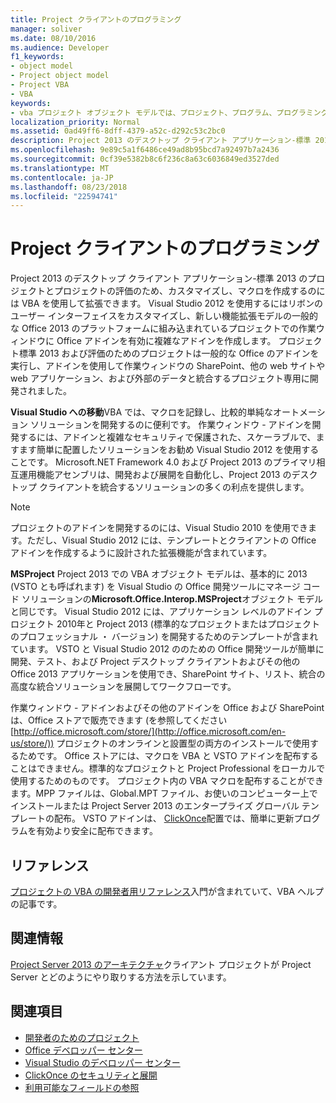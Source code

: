 ```yaml
---
title: Project クライアントのプログラミング
manager: soliver
ms.date: 08/10/2016
ms.audience: Developer
f1_keywords:
- object model
- Project object model
- Project VBA
- VBA
keywords:
- vba プロジェクト オブジェクト モデルでは、プロジェクト、プログラム、プログラミング、VBA のプロジェクトを Visual Basic for Applications プロジェクト オブジェクト モデルでは、VBA オブジェクト モデル、VBA では、Visual Basic for Applications
localization_priority: Normal
ms.assetid: 0ad49ff6-8dff-4379-a52c-d292c53c2bc0
description: Project 2013 のデスクトップ クライアント アプリケーション-標準 2013 のプロジェクトとプロジェクトの評価のため、カスタマイズし、マクロを作成するのには VBA を使用して拡張できます。 Visual Studio 2012 を使用するにはリボンのユーザー インターフェイスをカスタマイズし、新しい機能拡張モデルの一般的な Office 2013 のプラットフォームに組み込まれているプロジェクトでの作業ウィンドウに Office アドインを有効に複雑なアドインを作成します。 プロジェクト標準 2013 および評価のためのプロジェクトは一般的な Office のアドインを実行し、アドインを使用して作業ウィンドウの SharePoint、他の web サイトや web アプリケーション、および外部のデータと統合するプロジェクト専用に開発されました。
ms.openlocfilehash: 9e89c5a1f6486ce49ad8b95bcd7a92497b7a2436
ms.sourcegitcommit: 0cf39e5382b8c6f236c8a63c6036849ed3527ded
ms.translationtype: MT
ms.contentlocale: ja-JP
ms.lasthandoff: 08/23/2018
ms.locfileid: "22594741"
---
```

# <a name="project-client-programming"></a>Project クライアントのプログラミング

Project 2013 のデスクトップ クライアント アプリケーション-標準 2013 のプロジェクトとプロジェクトの評価のため、カスタマイズし、マクロを作成するのには VBA を使用して拡張できます。 Visual Studio 2012 を使用するにはリボンのユーザー インターフェイスをカスタマイズし、新しい機能拡張モデルの一般的な Office 2013 のプラットフォームに組み込まれているプロジェクトでの作業ウィンドウに Office アドインを有効に複雑なアドインを作成します。 プロジェクト標準 2013 および評価のためのプロジェクトは一般的な Office のアドインを実行し、アドインを使用して作業ウィンドウの SharePoint、他の web サイトや web アプリケーション、および外部のデータと統合するプロジェクト専用に開発されました。
  
 **Visual Studio への移動**VBA では、マクロを記録し、比較的単純なオートメーション ソリューションを開発するのに便利です。 作業ウィンドウ - アドインを開発するには、アドインと複雑なセキュリティで保護された、スケーラブルで、ますます簡単に配置したソリューションをお勧め Visual Studio 2012 を使用することです。 Microsoft.NET Framework 4.0 および Project 2013 のプライマリ相互運用機能アセンブリは、開発および展開を自動化し、Project 2013 のデスクトップ クライアントを統合するソリューションの多くの利点を提供します。 
  
> [!NOTE]
> プロジェクトのアドインを開発するのには、Visual Studio 2010 を使用できます。ただし、Visual Studio 2012 には、テンプレートとクライアントの Office アドインを作成するように設計された拡張機能が含まれています。 
  
**MSProject** Project 2013 での VBA オブジェクト モデルは、基本的に 2013 (VSTO とも呼ばれます) を Visual Studio の Office 開発ツールにマネージ コード ソリューションの**Microsoft.Office.Interop.MSProject**オブジェクト モデルと同じです。 Visual Studio 2012 には、アプリケーション レベルのアドイン プロジェクト 2010年と Project 2013 (標準的なプロジェクトまたはプロジェクトのプロフェッショナル ・ バージョン) を開発するためのテンプレートが含まれています。 VSTO と Visual Studio 2012 ののための Office 開発ツールが簡単に開発、テスト、および Project デスクトップ クライアントおよびその他の Office 2013 アプリケーションを使用でき、SharePoint サイト、リスト、統合の高度な統合ソリューションを展開してワークフローです。 
  
作業ウィンドウ - アドインおよびその他のアドインを Office および SharePoint は、Office ストアで販売できます (を参照してください[http://office.microsoft.com/store/](http://office.microsoft.com/en-us/store/)) プロジェクトのオンラインと設置型の両方のインストールで使用するためです。 Office ストアには、マクロを VBA と VSTO アドインを配布することはできません。標準的なプロジェクトと Project Professional をローカルで使用するためのものです。 プロジェクト内の VBA マクロを配布することができます。MPP ファイルは、Global.MPT ファイル、お使いのコンピューター上でインストールまたは Project Server 2013 のエンタープライズ グローバル テンプレートの配布。 VSTO アドインは、 [ClickOnce](http://msdn.microsoft.com/en-us/library/t71a733d.aspx)配置では、簡単に更新プログラムを有効より安全に配布できます。 
  
## <a name="reference"></a>リファレンス

[プロジェクトの VBA の開発者用リファレンス](http://msdn.microsoft.com/en-us/library/ee861523%28office.15%29.aspx)入門が含まれていて、VBA ヘルプの記事です。 
  
## <a name="related-sections"></a>関連情報

[Project Server 2013 のアーキテクチャ](project-server-2013-architecture.md)クライアント プロジェクトが Project Server とどのようにやり取りする方法を示しています。 
  
## <a name="see-also"></a>関連項目

- [開発者のためのプロジェクト](http://msdn.microsoft.com/en-us/office/aa905469)
- [Office デベロッパー センター](https://dev.office.com)
- [Visual Studio のデベロッパー センター](http://msdn.microsoft.com/en-us/vstudio/aa718325.aspx)
- [ClickOnce のセキュリティと展開](http://msdn.microsoft.com/en-us/library/t71a733d.aspx)
- [利用可能なフィールドの参照](https://support.office.com/en-us/article/available-fields-reference-615a4563-1cc3-40f4-b66f-1b17e793a460)

